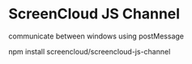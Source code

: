 # ScreenCloud JS Channel

communicate between windows using postMessage

npm install screencloud/screencloud-js-channel